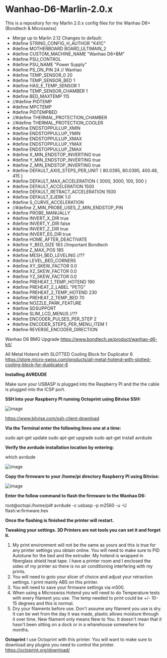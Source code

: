# Wanhao-D6-Marlin-2.0.x
This is a repository for my Marlin 2.0.x config files for the Wanhao D6+ (Bondtech &amp; Microswiss)

- Merge up to Marlin 2.12
Changes to default: 
- #define STRING_CONFIG_H_AUTHOR "K41C"
- #define MOTHERBOARD BOARD_ULTIMAIN_2
- #define CUSTOM_MACHINE_NAME "Wanhao D6+BM"
- #define PSU_CONTROL
- #define PSU_NAME "Power Supply"
- #define PS_ON_PIN 24 // Wanhao
- #define TEMP_SENSOR_0 20
- #define TEMP_SENSOR_BED 1
- #define HAS_E_TEMP_SENSOR 1
- #define TEMP_SENSOR_CHAMBER 1
- #define BED_MAXTEMP      115
- //#define PIDTEMP 
- #define MPCTEMP
- #define PIDTEMPBED
- //#define THERMAL_PROTECTION_CHAMBER
- //#define THERMAL_PROTECTION_COOLER
- #define ENDSTOPPULLUP_XMIN
- #define ENDSTOPPULLUP_YMIN
- #define ENDSTOPPULLUP_XMAX
- #define ENDSTOPPULLUP_YMAX
- #define ENDSTOPPULLUP_ZMAX
- #define X_MIN_ENDSTOP_INVERTING true
- #define Y_MIN_ENDSTOP_INVERTING true
- #define Z_MIN_ENDSTOP_INVERTING true
- #define DEFAULT_AXIS_STEPS_PER_UNIT   { 80.0395, 80.0395, 400.48, 415 }
- #define DEFAULT_MAX_ACCELERATION      { 3000, 3000, 100, 500 }
- #define DEFAULT_ACCELERATION          1500
- #define DEFAULT_RETRACT_ACCELERATION  1500
- #define DEFAULT_EJERK    1.0
- #define S_CURVE_ACCELERATION
- //#define Z_MIN_PROBE_USES_Z_MIN_ENDSTOP_PIN
- #define PROBE_MANUALLY
- #define INVERT_X_DIR true
- #define INVERT_Y_DIR false
- #define INVERT_Z_DIR true
- #define INVERT_E0_DIR true
- #define HOME_AFTER_DEACTIVATE  
- #define Y_BED_SIZE 183 //Important Bondtech
- #define Z_MAX_POS 185
- #define MESH_BED_LEVELING //??
- #define LEVEL_BED_CORNERS
- #define XY_SKEW_FACTOR 0.0
- #define XZ_SKEW_FACTOR 0.0
- #define YZ_SKEW_FACTOR 0.0
- #define PREHEAT_1_TEMP_HOTEND 190
- #define PREHEAT_2_LABEL       "PETG"
- #define PREHEAT_2_TEMP_HOTEND 230
- #define PREHEAT_2_TEMP_BED    70
- #define NOZZLE_PARK_FEATURE
- #define SDSUPPORT
- #define SLIM_LCD_MENUS //??
- #define ENCODER_PULSES_PER_STEP 2
- #define ENCODER_STEPS_PER_MENU_ITEM 1
- #define REVERSE_ENCODER_DIRECTION

Wanhao D6 BMG Upgrade
https://www.bondtech.se/product/wanhao-d6-kit/

All Metal Hotend with SLOTTED Cooling Block for Duplicator 6 
https://store.micro-swiss.com/products/all-metal-hotend-with-slotted-cooling-block-for-duplicator-6

**Installing AVRDUDE**

Make sure your USBASP is plugged into the Raspberry PI and the the cable is plugged into the ICSP port.

**SSH Into your Raspberry PI running Octoprint using Bitvise SSH:**

![image](https://user-images.githubusercontent.com/6380390/112827353-d7138c80-9053-11eb-9850-021c386bb6d3.png)

https://www.bitvise.com/ssh-client-download

**Via the Terminal enter the following lines one at a time:**

sudo apt-get update
sudo apt-get upgrade
sudo apt-get install avrdude

**Verify the avrdude installation location by entering:**

which avrdude

![image](https://user-images.githubusercontent.com/6380390/112827188-9e73b300-9053-11eb-8a39-c129c97be8e1.png)

**Copy the firmware to your /home/pi directory Raspberry PI using Bitvise:**

![image](https://user-images.githubusercontent.com/6380390/112827082-7dab5d80-9053-11eb-9d5b-6decff96024d.png)


**Enter the follow command to flash the firmware to the Wanhao D6:**

root@octopi:/home/pi# avrdude -c usbasp -p m2560 -u -U flash:w:firmware.hex

**Once the flashing is finished the printer will restart.**

**Tweaking your settings. 3D Printers are not tools you can set it and forget it.** 

1. My print environment will not be the same as yours and this is true for any printer settings you obtain online. 
You will need to make sure to PID Autotune for the bed and the extruder. My hotend is wrapped in fiberglass shield heat tape. I have a printer room and I enclosed the sides of my printer so there is no air conditioning interfering with my prints. 
2. You will need to goto your slicer of choice and adjust your retraction settings. I print mainly ABS on this printer.
3. You will need to save your firmware settings via m500.
4. When using a Microswiss Hotend you will need to do Temperature tests with every filament you use. The temp needed to print could be +/- 10-15 degrees and this is normal.
5. Dry your filaments before use. Don't assume any filament you use is dry. It can be wet from the day it was made, plastic allows moisture through it over time. New filament only means New to You. It doesn't mean that it hasn't been sitting on a dock or in a wharehouse somewhere for months.

**Octoprint**
I use Octoprint with this printer. You will want to make sure to download any plugins you need to control the printer.
https://octoprint.org/download/
